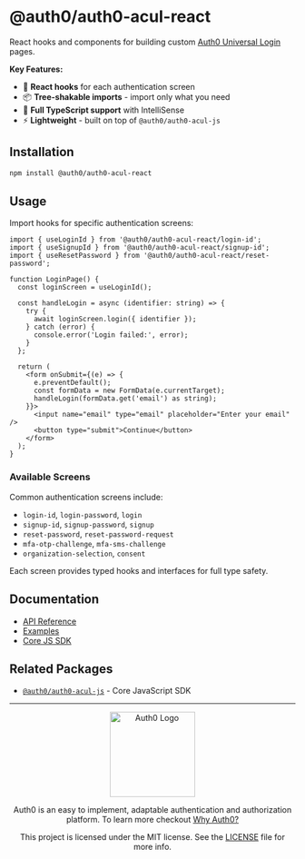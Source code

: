 # @auth0/auth0-acul-react

React hooks and components for building custom [Auth0 Universal Login](https://auth0.com/docs/customize/universal-login-pages) pages.

**Key Features:**
- 🎣 **React hooks** for each authentication screen
- 📦 **Tree-shakable imports** - import only what you need
- 🔷 **Full TypeScript support** with IntelliSense
- ⚡ **Lightweight** - built on top of `@auth0/auth0-acul-js`

## Installation

```bash
npm install @auth0/auth0-acul-react
```

## Usage

Import hooks for specific authentication screens:

```tsx
import { useLoginId } from '@auth0/auth0-acul-react/login-id';
import { useSignupId } from '@auth0/auth0-acul-react/signup-id';
import { useResetPassword } from '@auth0/auth0-acul-react/reset-password';

function LoginPage() {
  const loginScreen = useLoginId();
  
  const handleLogin = async (identifier: string) => {
    try {
      await loginScreen.login({ identifier });
    } catch (error) {
      console.error('Login failed:', error);
    }
  };

  return (
    <form onSubmit={(e) => {
      e.preventDefault();
      const formData = new FormData(e.currentTarget);
      handleLogin(formData.get('email') as string);
    }}>
      <input name="email" type="email" placeholder="Enter your email" />
      <button type="submit">Continue</button>
    </form>
  );
}
```

### Available Screens

Common authentication screens include:

- `login-id`, `login-password`, `login`
- `signup-id`, `signup-password`, `signup`
- `reset-password`, `reset-password-request`
- `mfa-otp-challenge`, `mfa-sms-challenge`
- `organization-selection`, `consent`

Each screen provides typed hooks and interfaces for full type safety.

## Documentation

- [API Reference](https://auth0.github.io/universal-login/auth0-acul-react/)
- [Examples](./examples/)
- [Core JS SDK](https://npmjs.com/package/@auth0/auth0-acul-js)

## Related Packages

- [`@auth0/auth0-acul-js`](https://npmjs.com/package/@auth0/auth0-acul-js) - Core JavaScript SDK

---

<p align="center">
  <picture>
    <source media="(prefers-color-scheme: light)" srcset="https://cdn.auth0.com/website/sdks/logos/auth0_light_mode.png"   width="150">
    <source media="(prefers-color-scheme: dark)" srcset="https://cdn.auth0.com/website/sdks/logos/auth0_dark_mode.png" width="150">
    <img alt="Auth0 Logo" src="https://cdn.auth0.com/website/sdks/logos/auth0_light_mode.png" width="150">
  </picture>
</p>
<p align="center">Auth0 is an easy to implement, adaptable authentication and authorization platform. To learn more checkout <a href="https://auth0.com/why-auth0">Why Auth0?</a></p>
<p align="center">
This project is licensed under the MIT license. See the <a href="https://github.com/auth0/auth0.js/blob/master/LICENSE"> LICENSE</a> file for more info.</p>